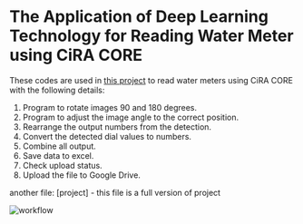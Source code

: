 # The Application of Deep Learning Technology for Reading Water Meter using CiRA CORE
These codes are used in [this project](https://github.com/redsoul2032/detect_meterwater_cira)
to read water meters using CiRA CORE with the following details:
1. Program to rotate images 90 and 180 degrees.
2. Program to adjust the image angle to the correct position.
3. Rearrange the output numbers from the detection.
4. Convert the detected dial values to numbers.
5. Combine all output.
6. Save data to excel.
7. Check upload status.
8. Upload the file to Google Drive.

another file:
[project] - this file is a full version of project 

![workflow](https://github.com/redsoul2032/project-ciracore-detect-watermeter/assets/67827372/00471e57-89bf-4aa4-bef2-4a5846a45e71)
